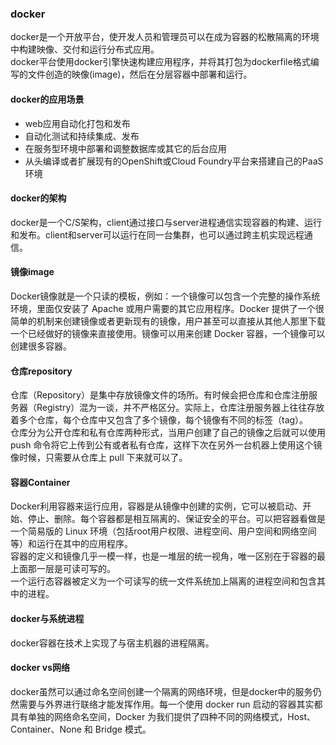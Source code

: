 ### docker
docker是一个开放平台，使开发人员和管理员可以在成为容器的松散隔离的环境中构建映像、交付和运行分布式应用。
<br/>
docker平台使用docker引擎快速构建应用程序，并将其打包为dockerfile格式编写的文件创造的映像(image)，然后在分层容器中部署和运行。
<br/>

#### docker的应用场景
* web应用自动化打包和发布
* 自动化测试和持续集成、发布
* 在服务型环境中部署和调整数据库或其它的后台应用
* 从头编译或者扩展现有的OpenShift或Cloud Foundry平台来搭建自己的PaaS环境

#### docker的架构
docker是一个C/S架构，client通过接口与server进程通信实现容器的构建、运行和发布。client和server可以运行在同一台集群，也可以通过跨主机实现远程通信。

#### 镜像image
Docker镜像就是一个只读的模板，例如：一个镜像可以包含一个完整的操作系统环境，里面仅安装了 Apache 或用户需要的其它应用程序。Docker 提供了一个很简单的机制来创建镜像或者更新现有的镜像，用户甚至可以直接从其他人那里下载一个已经做好的镜像来直接使用。镜像可以用来创建 Docker 容器，一个镜像可以创建很多容器。

#### 仓库repository
仓库（Repository）是集中存放镜像文件的场所。有时候会把仓库和仓库注册服务器（Registry）混为一谈，并不严格区分。实际上，仓库注册服务器上往往存放着多个仓库，每个仓库中又包含了多个镜像，每个镜像有不同的标签（tag）。<br/>
仓库分为公开仓库和私有仓库两种形式，当用户创建了自己的镜像之后就可以使用 push 命令将它上传到公有或者私有仓库，这样下次在另外一台机器上使用这个镜像时候，只需要从仓库上 pull 下来就可以了。

#### 容器Container
Docker利用容器来运行应用，容器是从镜像中创建的实例，它可以被启动、开始、停止、删除。每个容器都是相互隔离的、保证安全的平台。可以把容器看做是一个简易版的 Linux 环境（包括root用户权限、进程空间、用户空间和网络空间等）和运行在其中的应用程序。<br/>
容器的定义和镜像几乎一模一样，也是一堆层的统一视角，唯一区别在于容器的最上面那一层是可读可写的。<br/>
一个运行态容器被定义为一个可读写的统一文件系统加上隔离的进程空间和包含其中的进程。

#### docker与系统进程
docker容器在技术上实现了与宿主机器的进程隔离。

#### docker vs网络
docker虽然可以通过命名空间创建一个隔离的网络环境，但是docker中的服务仍然需要与外界进行联络才能发挥作用。每一个使用 docker run 启动的容器其实都具有单独的网络命名空间，Docker 为我们提供了四种不同的网络模式，Host、Container、None 和 Bridge 模式。
